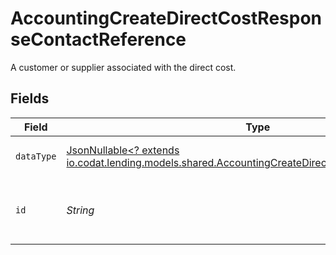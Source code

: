 # AccountingCreateDirectCostResponseContactReference

A customer or supplier associated with the direct cost.


## Fields

| Field                                                                                                                                                                  | Type                                                                                                                                                                   | Required                                                                                                                                                               | Description                                                                                                                                                            |
| ---------------------------------------------------------------------------------------------------------------------------------------------------------------------- | ---------------------------------------------------------------------------------------------------------------------------------------------------------------------- | ---------------------------------------------------------------------------------------------------------------------------------------------------------------------- | ---------------------------------------------------------------------------------------------------------------------------------------------------------------------- |
| `dataType`                                                                                                                                                             | [JsonNullable<? extends io.codat.lending.models.shared.AccountingCreateDirectCostResponseDataType>](../../models/shared/AccountingCreateDirectCostResponseDataType.md) | :heavy_minus_sign:                                                                                                                                                     | Allowed name of the 'dataType'.                                                                                                                                        |
| `id`                                                                                                                                                                   | *String*                                                                                                                                                               | :heavy_check_mark:                                                                                                                                                     | Unique identifier for a customer or supplier.                                                                                                                          |